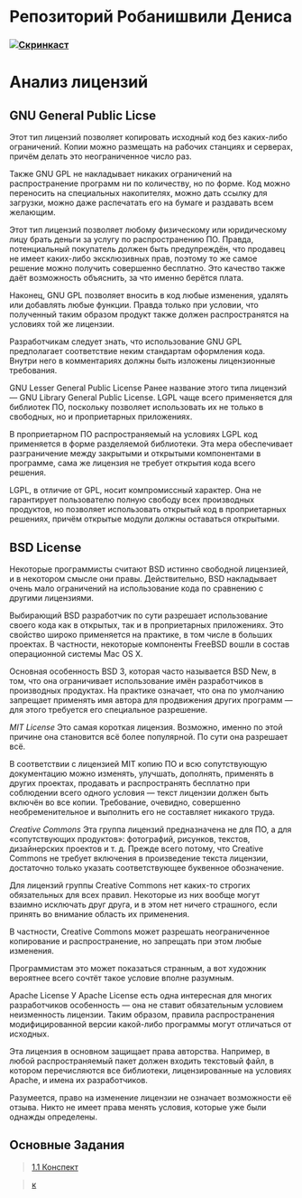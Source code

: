 # **Репозиторий Робанишвили Дениса**

### [![Скринкаст](https://i.ytimg.com/vi/2hyPGhLauT8/hqdefault.jpg)](https://www.youtube.com/watch?time_continue=4&v=2hyPGhLauT8)

# Анализ лицензий #

## GNU General Public Licse ##
Этот тип лицензий позволяет копировать исходный код без каких-либо ограничений. Копии можно размещать на рабочих станциях и серверах, причём делать это неограниченное число раз.

Также GNU GPL не накладывает никаких ограничений на распространение программ ни по количеству, но по форме. Код можно переносить на специальных накопителях, можно дать ссылку для загрузки, можно даже распечатать его на бумаге и раздавать всем желающим.

Этот тип лицензий позволяет любому физическому или юридическому лицу брать деньги за услугу по распространению ПО. Правда, потенциальный покупатель должен быть предупреждён, что продавец не имеет каких-либо эксклюзивных прав, поэтому то же самое решение можно получить совершенно бесплатно. Это качество также даёт возможность объяснить, за что именно берётся плата.

Наконец, GNU GPL позволяет вносить в код любые изменения, удалять или добавлять любые функции. Правда только при условии, что полученный таким образом продукт также должен распространятся на условиях той же лицензии.

Разработчикам следует знать, что использование GNU GPL предполагает соответствие неким стандартам оформления кода. Внутри него в комментариях должны быть изложены лицензионные требования.

GNU Lesser General Public License
Ранее название этого типа лицензий — GNU Library General Public License. LGPL чаще всего применяется для библиотек ПО, поскольку позволяет использовать их не только в свободных, но и проприетарных приложениях.

В проприетарном ПО распространяемый на условиях LGPL код применяется в форме разделяемой библиотеки. Эта мера обеспечивает разграничение между закрытыми и открытыми компонентами в программе, сама же лицензия не требует открытия кода всего решения.

LGPL, в отличие от GPL, носит компромиссный характер. Она не гарантирует пользователю полную свободу всех производных продуктов, но позволяет использовать открытый код в проприетарных решениях, причём открытые модули должны оставаться открытыми.

## BSD License ##
Некоторые программисты считают BSD истинно свободной лицензией, и в некотором смысле они правы. Действительно, BSD накладывает очень мало ограничений на использование кода по сравнению с другими лицензиями.

Выбирающий BSD разработчик по сути разрешает использование своего кода как в открытых, так и в проприетарных приложениях. Это свойство широко применяется на практике, в том числе в больших проектах. В частности, некоторые компоненты FreeBSD вошли в состав операционной системы Mac OS X.

Основная особенность BSD 3, которая часто называется BSD New, в том, что она ограничивает использование имён разработчиков в производных продуктах. На практике означает, что она по умолчанию запрещает применять имя автора для продвижения других программ — для этого требуется его специальное разрешение.

*MIT License*
Это самая короткая лицензия. Возможно, именно по этой причине она становится всё более популярной. По сути она разрешает всё.

В соответствии с лицензией MIT копию ПО и всю сопутствующую документацию можно изменять, улучшать, дополнять, применять в других проектах, продавать и распространять бесплатно при соблюдении всего одного условия — текст лицензии должен быть включён во все копии. Требование, очевидно, совершенно необременительное и выполнить его не составляет никакого труда.

*Creative Commons*
Эта группа лицензий предназначена не для ПО, а для «сопутствующих продуктов»: фотографий, рисунков, текстов, дизайнерских проектов и т. д. Прежде всего потому, что Creative Commons не требует включения в произведение текста лицензии, достаточно только указать соответствующее буквенное обозначение.

Для лицензий группы Creative Commons нет каких-то строгих обязательных для всех правил. Некоторые из них вообще могут взаимно исключать друг друга, и в этом нет ничего страшного, если принять во внимание область их применения.

В частности, Creative Commons может разрешать неограниченное копирование и распространение, но запрещать при этом любые изменения.

Программистам это может показаться странным, а вот художник вероятнее всего сочтёт такое условие вполне разумным.

Apache License
У Apache License есть одна интересная для многих разработчиков особенность — она не ставит обязательным условием неизменность лицензии. Таким образом, правила распространения модифицированной версии какой-либо программы могут отличаться от исходных.

Эта лицензия в основном защищает права авторства. Например, в любой распространяемый пакет должен входить текстовый файл, в котором перечисляются все библиотеки, лицензированные на условиях Apache, и имена их разработчиков.

Разумеется, право на изменение лицензии не означает возможности её отзыва. Никто не имеет права менять условия, которые уже были однажды определены.

## Основные Задания

>[1.1 Конспект](https://raw.githubusercontent.com/drobanishvili/robanishvilid.github.io/master/1.1%20%D0%9A%D0%BE%D0%BD%D1%81%D0%BF%D0%B5%D0%BA%D1%82)

>[к](https://github.com/drobanishvili/robanishvilid.github.io/blob/master/1.1%20%D0%9A%D0%BE%D0%BD%D1%81%D0%BF%D0%B5%D0%BA%D1%82)
